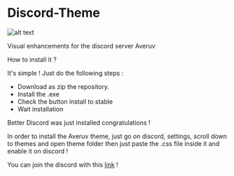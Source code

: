 # Discord-Theme

![alt text](https://i.ibb.co/z8GsgkW/Visual-Aspect.png)

Visual enhancements for the discord server Averuv

How to install it ?

It's simple !
Just do the following steps :

- Download as zip the repository.
- Install the .exe
- Check the button install to stable
- Wait installation

Better Discord was just installed congratulations !

In order to install the Averuv theme, just go on discord, settings, scroll down to themes and open theme folder then just paste the .css file inside it and enable it on discord !

You can join the discord with this [link](https://discord.gg/4smcmrV) !
